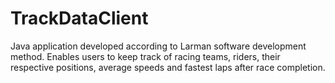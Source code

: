 # TrackDataClient
Java application developed according to Larman software development method. Enables users to keep track of racing teams, riders, their respective positions, average speeds and fastest laps after race completion. 

